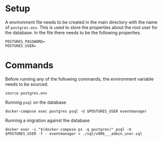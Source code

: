 
# Setup
A environment file needs to be created in the main directory with the name of `postgres.env`. This is used to store the properties about the root user for the database. In the file there needs to be the following properties.

```
POSTGRES_PASSWORD=
POSTGRES_USER=
```

# Commands
Before running any of the following commands, the environment variable needs to be sourced.

```
source postgres.env
```

Running `psql` on the database

```
docker-compose exec postgres psql -U $POSTGRES_USER eventmanager
```

Running a migration against the database

```
docker exec -i "$(docker-compose ps -q postgres)" psql -U $POSTGRES_USER -f - eventmanager < ./sql/v006___admin_user.sql
```
